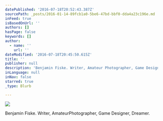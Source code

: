 ```yaml
---
datePublished: '2016-07-18T20:52:43.387Z'
sourcePath: _posts/2016-01-14-89fcb1a0-5be6-47bd-bbf0-dda4a23c196e.md
inFeed: true
isBasedOnUrl: ''
authors: []
hasPage: false
keywords: []
author:
  - name: ''
    url: ''
dateModified: '2016-07-18T20:45:50.615Z'
title: ''
publisher: null
description: 'Benjamin Fiske. Writer, Amateur Photographer, Game Designer, Dreamer.'
inLanguage: null
inNav: false
starred: true
_type: Blurb

---
```

![](https://the-grid-user-content.s3-us-west-2.amazonaws.com/8d1b268c-c7e5-49d2-93cc-3503741e270e.jpg)

Benjamin Fiske. Writer, Amateur[][0]Photographer, Game Designer, Dreamer.

[0]: http://photography.benjaminblue.me/